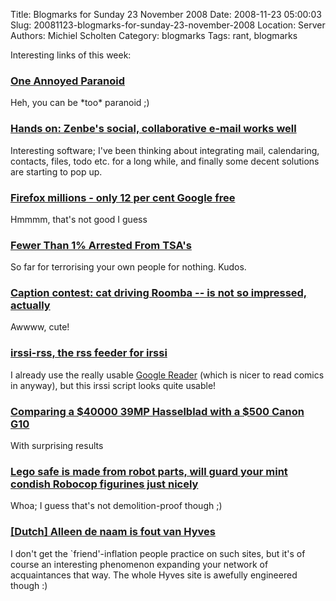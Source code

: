 Title: Blogmarks for Sunday 23 November 2008
Date: 2008-11-23 05:00:03
Slug: 20081123-blogmarks-for-sunday-23-november-2008
Location: Server
Authors: Michiel Scholten
Category: blogmarks
Tags: rant, blogmarks

<p>Interesting links of this week:</p>
<h3><a href="http://notalwaysright.com/one-annoyed-paranoid/1358">One Annoyed Paranoid</a></h3>
<p>Heh, you can be *too* paranoid ;)</p>
<h3><a href="http://arstechnica.com/news.ars/post/20081118-hands-on-zenbes-social-collaborative-e-mail-works-well.html">Hands on: Zenbe's social, collaborative e-mail works well</a></h3>
<p>Interesting software; I've been thinking about integrating mail, calendaring, contacts, files, todo etc. for a long while, and finally some decent solutions are starting to pop up.</p>
<h3><a href="http://www.theregister.co.uk/2008/11/20/mozilla_2007_financials/">Firefox millions - only 12 per cent Google free</a></h3>
<p>Hmmmm, that's not good I guess</p>
<h3><a href="http://it.slashdot.org/article.pl?sid=08/11/18/2326220">Fewer Than 1% Arrested From TSA's </a></h3>
<p>So far for terrorising your own people for nothing. Kudos.</p>
<h3><a href="http://www.engadget.com/2008/11/20/caption-contest-cat-drives-roomba-is-not-so-impressed-actua/">Caption contest: cat driving Roomba -- is not so impressed, actually</a></h3>
<p>Awwww, cute!</p>
<h3><a href="http://www.freshdot.net/irssi-irssi-rss.shtml">irssi-rss, the rss feeder for irssi</a></h3>
<p>I already use the really usable <a href="http://www.google.com/reader/">Google Reader</a> (which is nicer to read comics in anyway), but this irssi script looks quite usable!</p>
<h3><a href="http://www.luminous-landscape.com/reviews/kidding.shtml">Comparing a $40000 39MP Hasselblad with a $500 Canon G10</a></h3>
<p>With surprising results</p>
<h3><a href="http://www.engadget.com/2008/11/19/lego-safe-is-made-from-robot-parts-will-guard-your-mint-condish/">Lego safe is made from robot parts, will guard your mint condish Robocop figurines just nicely</a></h3>
<p>Whoa; I guess that's not demolition-proof though ;)</p>
<h3><a href="http://www.nrcnext.nl/opinie/article2062989.ece/Alleen_de_naam_is_fout_van_Hyves-_vrienden">[Dutch] Alleen de naam is fout van Hyves</a></h3>
<p>I don't get the `friend'-inflation people practice on such sites, but it's of course an interesting phenomenon expanding your network of acquaintances that way. The whole Hyves site is awefully engineered though :)</p>
